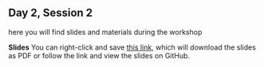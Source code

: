 ## Day 2, Session 2

here you will find slides and materials during the workshop

**Slides**
You can right-click and save [this link](https://github.com/lisallreiber/r-workshop_basel23/raw/main/assets/slides/05_GithubPages.pdf), which will download the slides as PDF or follow the link and view the slides on GitHub.



